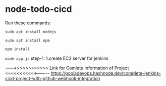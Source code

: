 # node-todo-cicd

Run these commands:


`sudo apt install nodejs`


`sudo apt install npm`


`npm install`

`node app.js`
step-1:
1.create EC2 server for jenkins

--->>>>>>>>>>>> Link for Comlete Information of Project <<<<<<<<<<<-----
https://poojadevops.hashnode.dev/complete-jenkins-cicd-project-with-github-webhook-integration


